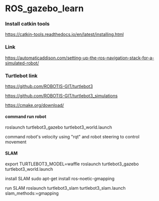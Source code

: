 # ROS_gazebo_learn


### Install catkin tools 
https://catkin-tools.readthedocs.io/en/latest/installing.html


### Link 
https://automaticaddison.com/setting-up-the-ros-navigation-stack-for-a-simulated-robot/


### Turtlebot link 
https://github.com/ROBOTIS-GIT/turtlebot3

https://github.com/ROBOTIS-GIT/turtlebot3_simulations


https://cmake.org/download/



#### command run robot 
roslaunch turtlebot3_gazebo turtlebot3_world.launch

command robot's velocity using "rqt" and robot steering to control movement 


#### SLAM 
export TURTLEBOT3_MODEL=waffle
roslaunch turtlebot3_gazebo turtlebot3_world.launch


install SLAM
sudo apt-get install ros-noetic-gmapping

run SLAM
roslaunch turtlebot3_slam turtlebot3_slam.launch slam_methods:=gmapping